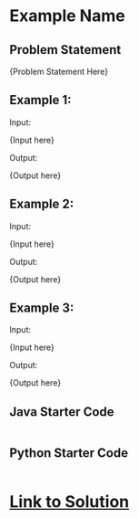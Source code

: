 # Example Name

## Problem Statement

{Problem Statement Here}

## Example 1:

Input:

{Input here}

Output:

{Output here}

## Example 2:

Input:

{Input here}

Output:

{Output here}

## Example 3:

Input:

{Input here}

Output:

{Output here}


## Java Starter Code

```java

```

## Python Starter Code

```python

```


# [Link to Solution](Solution.md)



